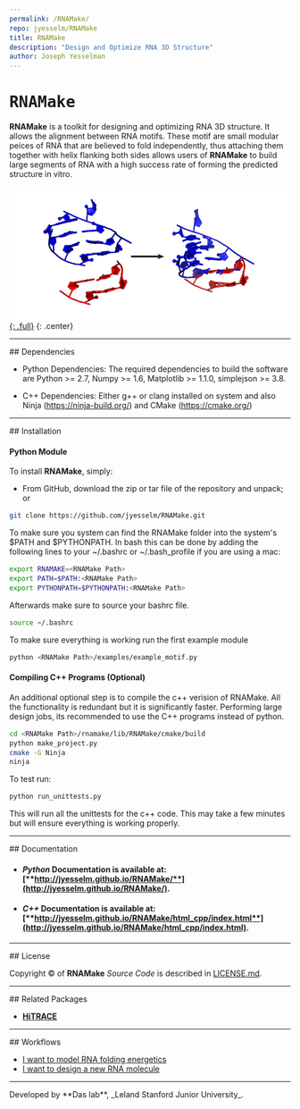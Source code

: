 ```yaml
---
permalink: /RNAMake/
repo: jyesselm/RNAMake
title: RNAMake
description: "Design and Optimize RNA 3D Structure"
author: Joseph Yesselman
---
```


# <samp>RNAMake</samp>

**RNAMake** is a toolkit for designing and optimizing RNA 3D structure. It allows the alignment between RNA motifs. These motif are small modular peices of RNA that are believed to fold independently, thus attaching them together with helix flanking both sides allows users of **RNAMake** to build large segments of RNA with a high success rate of forming the predicted structure in vitro.

[![Aligning Motifs with RNAMake](/repos/rnamake/res/rnamake_aligning.png "Aligning Motifs with RNAMake"){: .full}](/repos/rnamake/res/rnamake_aligning.png)
{: .center}

<hr/>
## Dependencies 

* Python Dependencies: The required dependencies to build the software are Python >= 2.7, Numpy >= 1.6, Matplotlib >= 1.1.0, simplejson >= 3.8.

* C++ Dependencies: Either g++ or clang installed on system and also Ninja (https://ninja-build.org/) and CMake (https://cmake.org/)
	
<hr/>
## Installation 

#### Python Module

To install **RNAMake**, simply:

- From GitHub, download the zip or tar file of the repository and unpack; or 

```bash
git clone https://github.com/jyesselm/RNAMake.git
```

To make sure you system can find the RNAMake folder into the system's $PATH and $PYTHONPATH. In bash this can be done by adding the following lines to your ~/.bashrc or ~/.bash_profile if you are using a mac:

```bash
export RNAMAKE=<RNAMake Path>
export PATH=$PATH:<RNAMake Path>
export PYTHONPATH=$PYTHONPATH:<RNAMake Path>
```

Afterwards make sure to source your bashrc file.

```bash
source ~/.bashrc
```

To make sure everything is working run the first example module

```bash
python <RNAMake Path>/examples/example_motif.py
```

#### Compiling C++ Programs (Optional)

An additional optional step is to compile the c++ verision of RNAMake. All the functionality
is redundant but it is significantly faster. Performing large design jobs, its recommended to 
use the C++ programs instead of python.

```bash
cd <RNAMake Path>/rnamake/lib/RNAMake/cmake/build
python make_project.py
cmake -G Ninja
ninja
```

To test run:

```bash
python run_unittests.py
```

This will run all the unittests for the c++ code. This may take a few minutes but will ensure
everything is working properly.


<hr/>
## Documentation

* #### *Python* Documentation is available at: [**http://jyesselm.github.io/RNAMake/**](http://jyesselm.github.io/RNAMake/).

* #### *C++* Documentation is available at: [**http://jyesselm.github.io/RNAMake/html_cpp/index.html**](http://jyesselm.github.io/RNAMake/html_cpp/index.html).


<hr/>
## License

Copyright &copy; of **RNAMake** _Source Code_ is described in [LICENSE.md](https://github.com/jyesselm/RNAMake/blob/master/LICENSE.md).

<hr/>
## Related Packages

* [**HiTRACE**](/HiTRACE/)

<hr/>
## Workflows

* [I want to model RNA folding energetics](/workflows/folding_energetics/)
* [I want to design a new RNA molecule](/workflows/design/)

<hr/>
Developed by **Das lab**, _Leland Stanford Junior University_.

